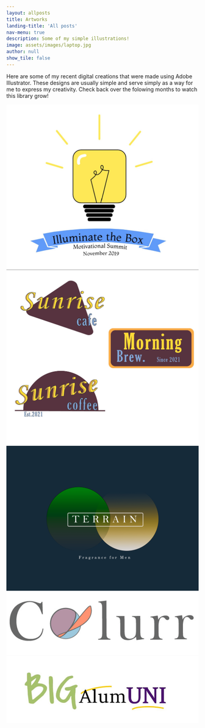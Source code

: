 ```yaml
---
layout: allposts
title: Artworks
landing-title: 'All posts'
nav-menu: true
description: Some of my simple illustrations!
image: assets/images/laptop.jpg
author: null
show_tile: false
---
```


<!-- Main -->
<div id="main" class="alt">
 <!-- One -->
    <section id="one">
	  <div class="inner">

<!--Content-->
      
<p> Here are some of my recent digital creations that were made using Adobe Illustrator. 
These designs are usually simple and serve simply as a way for me to express my creativity.
Check back over the folowing months to watch this library grow! </p>

<!-- plain gallary -->
  <div class="box alt">
          <div class="row 50% uniform">
            <div class="4u"><span class="image fit"><img src="assets/images/ILB.jpg" alt="" /></span></div>
            <div class="4u"><span class="image fit"><img src="assets/images/Coffe.jpg" alt="Coffee shop logos" /></ span></div>
            <div class="4u"><span class="image fit"><img src="assets/images/Terrain.png" alt="Fragrance logos" /></span ></div>
            <div class="4u"><span class="image fit"><img src="assets/images/Col.jpg" alt="humanoied basball" /></span></div>
            <div class="4u$"><span class="image fit"><img src="assets/images/BigAlumcopy.jpg" alt="" /></span></div>
          </div>
    </div>
</div>
</section>
</div>